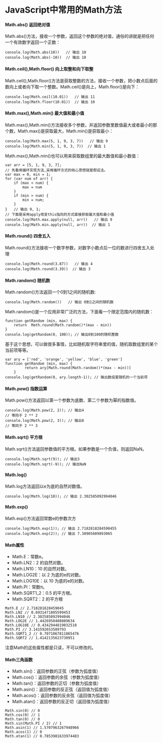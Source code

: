 <!--
 * @Author: guoxinggang<guoxinggang@gsaxns.com>
 * @Version: 1.0
 * @Date: 2019-10-31 11:40:17
 * @LastEditTime: 2019-10-31 11:53:06
 * @Description: 
 -->
# JavaScript中常用的Math方法

#### Math.abs() 返回绝对值

Math.abs()方法，接收一个参数，返回这个参数的绝对值，通俗的讲就是把任何一个有效数字返回一个正数：

```
console.log(Math.abs(10))   // 输出 10
console.log(Math.abs(-10))  // 输出 10
```

#### Math.ceil(),Math.floor() 向上取整和向下取整

Math.ceil(),Math.floor()方法是获取整数的方法，接收一个参数，把小数点后面的数向上或者向下取一个整数。Math.ceil()是向上，Math.floor()是向下：

```
console.log(Math.ceil(10.01))   // 输出 11
console.log(Math.floor(10.01))  // 输出 10
```

#### Math.max(),Math.min() 最大值和最小值

Math.max(),Math.min()方法接收多个参数，并返回参数里数值最大或者最小的那个数，Math.max()是获取最大，Math.min()是获取最小：

```
console.log(Math.max(5, 1, 9, 3, 7))   // 输出 9
console.log(Math.min(5, 1, 9, 3, 7))  // 输出 1
```

Math.max(),Math.min()也可以用来获取数组里的最大数值和最小数值：

```
var arr = [5, 1, 9, 3, 7];
// 先看用循环实现方法,采用循环方式的核心思想就是假设法。
var max = 0, min = 1;
for (var num of arr) {
    if (max < num) {
		max = num
	}
	if (min > num) {
		min = num;
	}
}   // 输出 9, 1;
// 下面是采用apply改变this指向的方式直接获取最大值和最小值
console.log(Math.max.apply(null, arr))   // 输出 9
console.log(Math.min.apply(null, arr))  // 输出 1
```

#### Math.round() 四舍五入

Math.round()方法接收一个数字参数，对数字小数点后一位的数进行四舍五入处理 

```
console.log(Math.round(3.87))   // 输出 4
console.log(Math.round(3.39))  // 输出 3
```

#### Math.random() 随机数

Math.random()方法返回一个0到1之间的随机数:

```
console.log(Math.random())   // 输出 0到1之间的随机数
```

Math.random()是一个应用非常广泛的方法，下面看一个限定范围内的随机数：

```
function getRandom (min, max) {
	return	Math.round(Math.random()*(max - min))
}
console.log(getRandom(0, 100)); // 输出0到100的随机整数
```

基于这个思想，可以做很多事情，比如随机取字符串里的值，随机取数组里的某个当前项等等。

```
var ary = ['red', 'orange', 'yellow', 'blue', 'green']
function getRandom (min, max) {
		 return	ary[Math.round(Math.random()*(max - min))]
	}
console.log(getRandom(0, ary.length-1)); // 输出数组里随机的一个当前项
```

#### Math.pow() 指数运算

Math.pow()方法返回以第一个参数为底数、第二个参数为幂的指数值。 

```
console.log(Math.pow(2, 2)); // 输出4
// 等同于 2 ** 2
console.log(Math.pow(2, 3)); // 输出8
// 等同于 2 ** 3
```

#### Math.sqrt() 平方根

Math.sqrt()方法返回参数值的平方根。如果参数是一个负值，则返回NaN。

```
console.log(Math.sqrt(9)); // 输出3
console.log(Math.sqrt(-9)); // 输出NaN
```

#### Math.log()

Math.log方法返回以e为底的自然对数值。

```
console.log(Math.log(10)); // 输出 2.302585092994046
```

#### Math.exp()

Math.exp()方法返回常数e的参数次方

```
console.log(Math.exp(1)); // 输出 2.7182818284590455
console.log(Math.exp(2)); // 输出 7.38905609893065
```

#### Math属性

- Math.E：常数e。
- Math.LN2：2 的自然对数。
- Math.LN10：10 的自然对数。
- Math.LOG2E：以 2 为底的e的对数。
- Math.LOG10E：以 10 为底的e的对数。
- Math.PI：常数π。
- Math.SQRT1_2：0.5 的平方根。
- Math.SQRT2：2 的平方根

```
Math.E // 2.718281828459045
Math.LN2 // 0.6931471805599453
Math.LN10 // 2.302585092994046
Math.LOG2E // 1.4426950408889634
Math.LOG10E // 0.4342944819032518
Math.PI // 3.141592653589793
Math.SQRT1_2 // 0.7071067811865476
Math.SQRT2 // 1.4142135623730951
```

注意Math的这些属性都是只读，不可以修改的。

#### Math三角函数

- Math.sin()：返回参数的正弦（参数为弧度值）
- Math.cos()：返回参数的余弦（参数为弧度值）
- Math.tan()：返回参数的正切（参数为弧度值）
- Math.asin()：返回参数的反正弦（返回值为弧度值）
- Math.acos()：返回参数的反余弦（返回值为弧度值）
- Math.atan()：返回参数的反正切（返回值为弧度值）

```
Math.sin(0) // 0
Math.cos(0) // 1
Math.tan(0) // 0
Math.sin(Math.PI / 2) // 1
Math.asin(1) // 1.5707963267948966
Math.acos(1) // 0
Math.atan(1) // 0.7853981633974483
```
